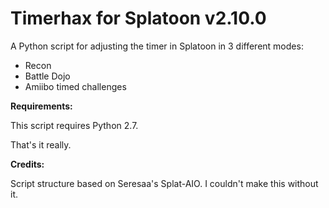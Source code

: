 
# Timerhax for Splatoon v2.10.0
A Python script for adjusting the timer in Splatoon in 3 different modes:

- Recon
- Battle Dojo
- Amiibo timed challenges

**Requirements:**

This script requires Python 2.7.

That's it really.

**Credits:**

Script structure based on Seresaa's Splat-AIO. I couldn't make this without it.
